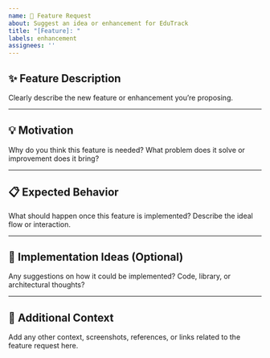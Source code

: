 ```yaml
---
name: 🚀 Feature Request
about: Suggest an idea or enhancement for EduTrack
title: "[Feature]: "
labels: enhancement
assignees: ''
---
```


## ✨ Feature Description

Clearly describe the new feature or enhancement you’re proposing.

---

## 💡 Motivation

Why do you think this feature is needed? What problem does it solve or improvement does it bring?

---

## 📋 Expected Behavior

What should happen once this feature is implemented? Describe the ideal flow or interaction.

---

## 🔧 Implementation Ideas (Optional)

Any suggestions on how it could be implemented? Code, library, or architectural thoughts?

---

## 🧩 Additional Context

Add any other context, screenshots, references, or links related to the feature request here.
